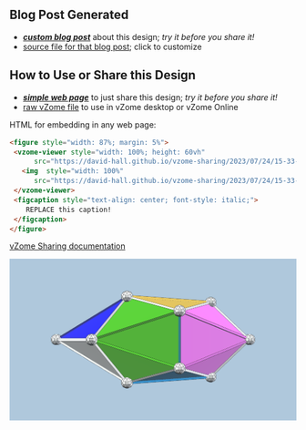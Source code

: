
## Blog Post Generated

 - [***custom blog post***](<https://david-hall.github.io/vzome-sharing/2023/07/24/folded-pentagons-P8-15-33-07.html>) about this design; *try it before you share it!*
 - [source file for that blog post](<https://github.com/david-hall/vzome-sharing/edit/main/_posts/2023-07-24-folded-pentagons-P8-15-33-07.md>); click to customize
 


## How to Use or Share this Design

 - [***simple web page***](<https://david-hall.github.io/vzome-sharing/2023/07/24/15-33-07-folded-pentagons-P8/>) to just share this design; *try it before you share it!*
 - [raw vZome file](<https://raw.githubusercontent.com/david-hall/vzome-sharing/main/2023/07/24/15-33-07-folded-pentagons-P8/folded-pentagons-P8.vZome>) to use in vZome desktop or vZome Online
 
 HTML for embedding in any web page:
 ```html
<figure style="width: 87%; margin: 5%">
  <vzome-viewer style="width: 100%; height: 60vh"
       src="https://david-hall.github.io/vzome-sharing/2023/07/24/15-33-07-folded-pentagons-P8/folded-pentagons-P8.vZome" >
    <img  style="width: 100%"
       src="https://david-hall.github.io/vzome-sharing/2023/07/24/15-33-07-folded-pentagons-P8/folded-pentagons-P8.png" >
  </vzome-viewer>
  <figcaption style="text-align: center; font-style: italic;">
     REPLACE this caption!
  </figcaption>
</figure>
 ```

[vZome Sharing documentation](https://vzome.github.io/vzome/sharing.html#how-it-works)

![Image](<folded-pentagons-P8.png>)

